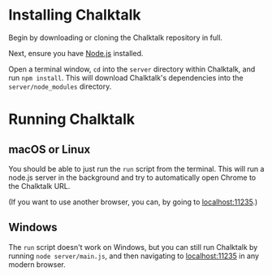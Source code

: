 # Installing Chalktalk

Begin by downloading or cloning the Chalktalk repository in full.

Next, ensure you have [Node.js](https://nodejs.org/en/) installed.

Open a terminal window, `cd` into the `server` directory within Chalktalk, and run `npm install`. This will download Chalktalk's dependencies into the `server/node_modules` directory.

# Running Chalktalk

## macOS or Linux

You should be able to just run the `run` script from the terminal. This will run a node.js server in the background and try to automatically open Chrome to the Chalktalk URL.

(If you want to use another browser, you can, by going to <localhost:11235>.)

## Windows

The `run` script doesn't work on Windows, but you can still run Chalktalk by running `node server/main.js`, and then navigating to <localhost:11235> in any modern browser.